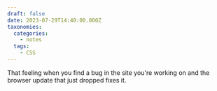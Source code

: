 ```yaml
---
draft: false
date: 2023-07-29T14:40:00.000Z
taxonomies:
  categories:
    - notes
  tags:
    - CSS
---
```

That feeling when you find a bug in the site you're working on and the browser update that just dropped fixes it.
